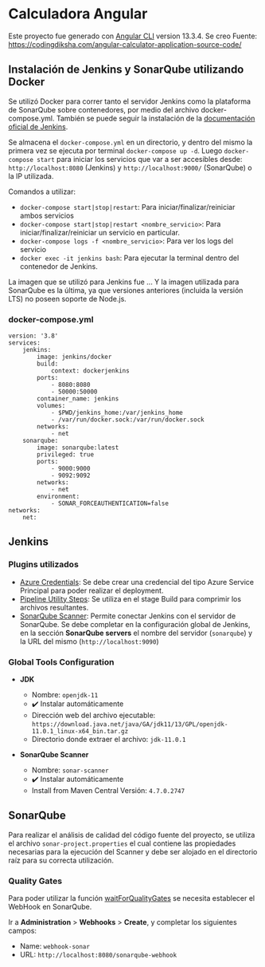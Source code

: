 # Calculadora Angular 

Este proyecto fue generado con [Angular CLI](https://github.com/angular/angular-cli) version 13.3.4.
Se creo
Fuente: https://codingdiksha.com/angular-calculator-application-source-code/

## Instalación de Jenkins y SonarQube utilizando Docker
Se utilizó Docker para correr tanto el servidor Jenkins como la plataforma de SonarQube sobre contenedores, por medio del archivo docker-compose.yml. También se puede seguir la instalación de la [documentación oficial de Jenkins](https://www.jenkins.io/doc/book/installing/docker/).

Se almacena el `docker-compose.yml` en un directorio, y dentro del mismo la primera vez se ejecuta por terminal `docker-compose up -d`. Luego `docker-compose start` para iniciar los servicios que var a ser accesibles desde: `http://localhost:8080` (Jenkins) y `http://localhost:9000/` (SonarQube) o la IP utilizada. 

Comandos a utilizar: 
- `docker-compose start|stop|restart`: Para iniciar/finalizar/reiniciar ambos servicios 
- `docker-compose start|stop|restart <nombre_servicio>`: Para iniciar/finalizar/reiniciar un servicio en particular.
- `docker-compose logs -f <nombre_servicio>`: Para ver los logs del servicio
- `docker exec -it jenkins bash`: Para ejecutar la terminal dentro del contenedor de Jenkins. 

La imagen que se utilizó para Jenkins fue ... Y la imagen utilizada para SonarQube es la última, ya que versiones anteriores (incluida la versión LTS) no poseen soporte de Node.js. 

### docker-compose.yml

```
version: '3.8'
services:
    jenkins:
        image: jenkins/docker
        build:
            context: dockerjenkins
        ports:
            - 8080:8080
            - 50000:50000
        container_name: jenkins
        volumes:
            - $PWD/jenkins_home:/var/jenkins_home
            - /var/run/docker.sock:/var/run/docker.sock
        networks:
            - net
    sonarqube:
        image: sonarqube:latest
        privileged: true
        ports:
            - 9000:9000
            - 9092:9092
        networks:
            - net
        environment:
            - SONAR_FORCEAUTHENTICATION=false
networks:
    net:
```
## Jenkins
### Plugins utilizados
- [Azure Credentials](https://plugins.jenkins.io/azure-credentials/): Se debe crear una credencial del tipo Azure Service Principal para poder realizar el deployment. 
- [Pipeline Utility Steps](https://plugins.jenkins.io/pipeline-utility-steps/): Se utiliza en el stage Build para comprimir los archivos resultantes. 
- [SonarQube Scanner](https://docs.sonarqube.org/latest/analysis/scan/sonarscanner-for-jenkins/): Permite conectar Jenkins con el servidor de SonarQube. Se debe completar en la configuración global de Jenkins, en la sección **SonarQube servers** el nombre del servidor (`sonarqube`) y la URL del mismo (`http://localhost:9090`)

### Global Tools Configuration
- **JDK** 
  - Nombre: `openjdk-11`
  - :heavy_check_mark: Instalar automáticamente
  - Dirección web del archivo ejecutable: `https://download.java.net/java/GA/jdk11/13/GPL/openjdk-11.0.1_linux-x64_bin.tar.gz`
  - Directorio donde extraer el archivo: `jdk-11.0.1`
  
- **SonarQube Scanner**
  - Nombre: `sonar-scanner`
  - :heavy_check_mark: Instalar automáticamente
  - Install from Maven Central Versión: `4.7.0.2747`

## SonarQube 
Para realizar el análisis de calidad del código fuente del proyecto, se utiliza el archivo `sonar-project.properties` el cual contiene las propiedades necesarias para la ejecución del Scanner y debe ser alojado en el directorio raíz para su correcta utilización. 
### Quality Gates
Para poder utilizar la función [waitForQualityGates](https://www.jenkins.io/doc/pipeline/steps/sonar/) se necesita establecer el WebHook en SonarQube. 

Ir a **Administration** > **Webhooks** > **Create**, y completar los siguientes campos: 
- Name: `webhook-sonar`
- URL: `http://localhost:8080/sonarqube-webhook`
